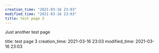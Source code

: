 ```yaml
---
creation_time: "2021-03-16 23:03"
modified_time: "2021-03-16 23:03"
title: test page 3
---
```


Just another test page

title: test page 3
creation_time: 2021-03-16 23:03
modified_time: 2021-03-16 23:03


